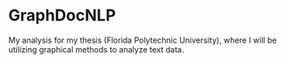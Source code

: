 # GraphDocNLP
My analysis for my thesis (Florida Polytechnic University), where I will be utilizing graphical methods to analyze text data.
